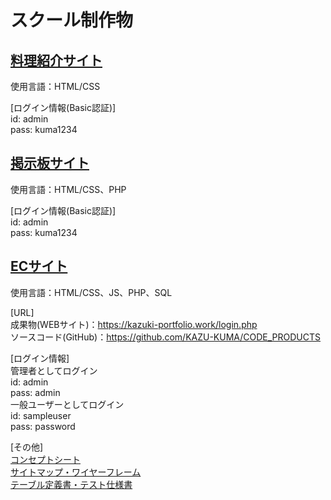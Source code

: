 # スクール制作物

## [料理紹介サイト](http://153.126.204.74/school/CookingSite/cookcamp.html)   
使用言語：HTML/CSS  

[ログイン情報(Basic認証)]  
id: admin  
pass: kuma1234  

## [掲示板サイト](http://153.126.204.74/school/BulletinBoardSystem/bbs.php)  
使用言語：HTML/CSS、PHP  

[ログイン情報(Basic認証)]  
id: admin  
pass: kuma1234  

## [ECサイト](https://kazuki-portfolio.work/login.php)  
使用言語：HTML/CSS、JS、PHP、SQL  

[URL]  
成果物(WEBサイト)：https://kazuki-portfolio.work/login.php  
ソースコード(GitHub)：https://github.com/KAZU-KUMA/CODE_PRODUCTS  

[ログイン情報]  
管理者としてログイン  
id: admin  
pass: admin  
一般ユーザーとしてログイン  
id: sampleuser  
pass: password  

[その他]  
[コンセプトシート](https://docs.google.com/presentation/d/e/2PACX-1vRHZFbUvCaDwx9wNjqnDOhjDXosQs5MxPFbNIf8yLIbBeGkizOBZV3vMD71CurL5IJH3CQYD3V4qWSs/pub?start=false&loop=false&delayms=3000&slide=id.g884934fa08_1_132)  
[サイトマップ・ワイヤーフレーム](https://docs.google.com/presentation/d/e/2PACX-1vTkiNCIhdDyYe9uCzu5IJLGIW5vTGLBjlwJgMW97oFPt9RmYAY9Z63pC_aS0ZaOWAmB4hpA5n21CTgB/pub?start=false&loop=false&delayms=3000&slide=id.g80b6363779_0_0)  
[テーブル定義書・テスト仕様書](https://docs.google.com/spreadsheets/d/e/2PACX-1vRd22QJfTEqvJqLu-G5inUQYFfzQd2p0con8FNSAK9GJbkASp89mtj9-TVlqJfGnhH_p4gNsSajm6gI/pubhtml#)  





